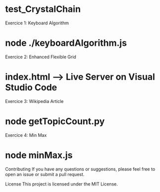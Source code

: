 # test_CrystalChain

Exercice 1: Keyboard Algorithm

# node ./keyboardAlgorithm.js

Exercice 2: Enhanced Flexible Grid

# index.html --> Live Server on Visual Studio Code

Exercice 3: Wikipedia Article

# node getTopicCount.py

Exercice 4: Min Max

# node minMax.js

Contributing
If you have any questions or suggestions, please feel free to open an issue or submit a pull request.

License
This project is licensed under the MIT License.
